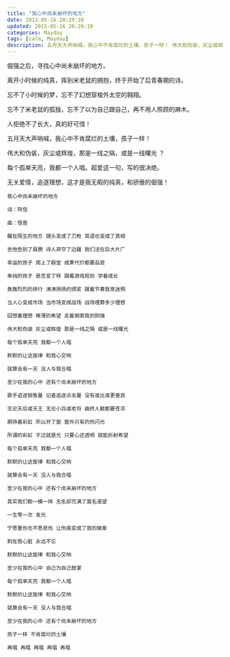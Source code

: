 ```yaml
---
title: "我心中尚未崩坏的地方"
date: 2013-05-16 20:29:10
updated: 2015-05-16 20:29:10
categories: Mayday
tags: [calm, Mayday]
description: 五月天大声呐喊，我心中不肯腐烂的土壤，孩子一样！ 伟大和伪装，灰尘或辉煌，那是一线之隔，或是一线曙光 ？
---
```


倔强之后，寻找心中尚未崩坏的地方。

离开小时候的纯真，挥别米老鼠的拥抱，终于开始了后青春期的诗。

忘不了小时候的梦，忘不了幻想穿梭外太空的翱翔。

忘不了米老鼠的孤独，忘不了以为自己跟自己，再不用人照顾的麻木。

人拒绝不了长大，真的好可惜！

五月天大声呐喊，我心中不肯腐烂的土壤，孩子一样！

伟大和伪装，灰尘或辉煌，那是一线之隔，或是一线曙光 ？

每个孤单天亮，我都一个人唱。超爱这一句，写的很决绝。

无关爱情，追逐理想，这才是我无暇的纯真，和骄傲的倔强！

```
我心中尚未崩坏的地方

词：阿信

曲：怪兽

醒在陌生的地方 镜头变成了刀枪 耳语也变成了真相 

吉他告别了肩膀 诗人弃守了边疆 我们活在巨大片厂

幸运的孩子 爬上了殿堂 成果代价都要品尝 

单纯的孩子 是否变了样 跟着游戏规则 学着成长

轰轰烈烈的排行 沸沸扬扬的颁奖 跟着节奏我常迷惘 

当人心变成市场 当市场变成战场 战场埋葬多少理想

回想着理想 稀薄的希望 走着钢索我的刚强 

伟大和伪装 灰尘或辉煌 那是一线之隔 或是一线曙光

每个孤单天亮 我都一个人唱 

默默的让这旋律 和我心交响

就算会有一天 没人与我合唱 

至少在我的心中 还有个尚未崩坏的地方

歌手追逐销售量 记者追逐点击量 没有谁比谁更善良 

无论天后或天王 无论小兵或老将 曲终人散都要苍凉

期待着彩虹 所以开了窗 窗外只有灼热闪光 

所谓的彩虹 不过就是光 只要心还透明 就能折射希望

每个孤单天亮 我都一个人唱 

默默的让这旋律 和我心交响

就算会有一天 没人与我合唱 

至少在我的心中 还有个尚未崩坏的地方

其实我们都一模一样 无名却充满了莫名渴望 

一生等一次 发光

宁愿重伤也不愿悲伤 让伤痕变成了我的徽章 

刺在我心脏 永远不忘

默默的让这旋律 和我心交响 

至少在我的心中 自己为自己鼓掌

每个孤单天亮 我都一个人唱 

默默的让这旋律 和我心交响

就算会有一天 没人与我合唱 

至少在我的心中 还有个尚未崩坏的地方 

孩子一样 不肯腐烂的土壤

再唱 再唱 再唱 再唱 再唱
```

